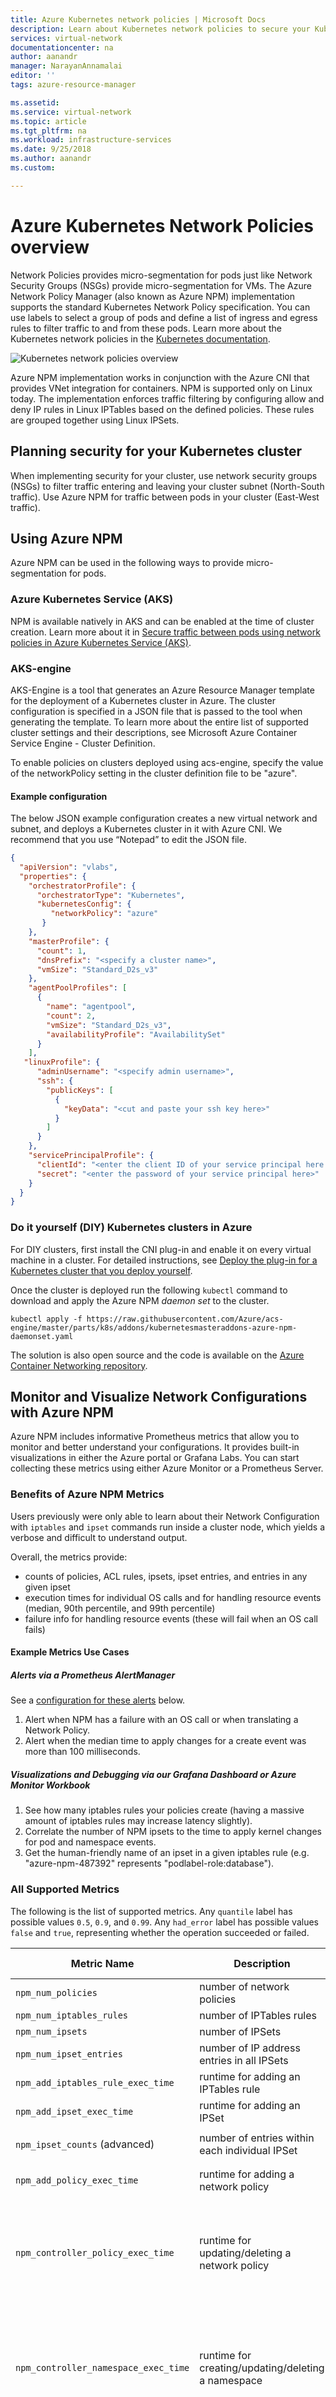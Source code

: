 ```yaml
---
title: Azure Kubernetes network policies | Microsoft Docs
description: Learn about Kubernetes network policies to secure your Kubernetes cluster.
services: virtual-network
documentationcenter: na
author: aanandr
manager: NarayanAnnamalai
editor: ''
tags: azure-resource-manager

ms.assetid: 
ms.service: virtual-network
ms.topic: article
ms.tgt_pltfrm: na
ms.workload: infrastructure-services
ms.date: 9/25/2018
ms.author: aanandr
ms.custom: 

---
```


# Azure Kubernetes Network Policies overview

Network Policies provides micro-segmentation for pods just like Network Security Groups (NSGs) provide micro-segmentation for VMs. The Azure Network Policy Manager (also known as Azure NPM) implementation supports the standard Kubernetes Network Policy specification. You can use labels to select a group of pods and define a list of ingress and egress rules to filter traffic to and from these pods. Learn more about the Kubernetes network policies in the [Kubernetes documentation](https://kubernetes.io/docs/concepts/services-networking/network-policies/).

![Kubernetes network policies overview](./media/kubernetes-network-policies/kubernetes-network-policies-overview.png)

Azure NPM implementation works in conjunction with the Azure CNI that provides VNet integration for containers. NPM is supported only on Linux today. The implementation enforces traffic filtering by configuring allow and deny IP rules in Linux IPTables based on the defined policies. These rules are grouped together using Linux IPSets.

## Planning security for your Kubernetes cluster
When implementing security for your cluster, use network security groups (NSGs) to filter traffic entering and leaving your cluster subnet (North-South traffic). Use Azure NPM for traffic between pods in your cluster (East-West traffic).

## Using Azure NPM
Azure NPM can be used in the following ways to provide micro-segmentation for pods.

### Azure Kubernetes Service (AKS)
NPM is available natively in AKS and can be enabled at the time of cluster creation. Learn more about it in [Secure traffic between pods using network policies in Azure Kubernetes Service (AKS)](../aks/use-network-policies.md).

### AKS-engine
AKS-Engine is a tool that generates an Azure Resource Manager template for the deployment of a Kubernetes cluster in Azure. The cluster configuration is specified in a JSON file that is passed to the tool when generating the template. To learn more about the entire list of supported cluster settings and their descriptions, see Microsoft Azure Container Service Engine - Cluster Definition.

To enable policies on clusters deployed using acs-engine, specify the value of the networkPolicy setting in the cluster definition file to be "azure".

#### Example configuration

The below JSON example configuration creates a new virtual network and subnet, and deploys a Kubernetes cluster in it with Azure CNI. We recommend that you use “Notepad” to edit the JSON file. 
```json
{
  "apiVersion": "vlabs",
  "properties": {
    "orchestratorProfile": {
      "orchestratorType": "Kubernetes",
      "kubernetesConfig": {
         "networkPolicy": "azure"
       }
    },
    "masterProfile": {
      "count": 1,
      "dnsPrefix": "<specify a cluster name>",
      "vmSize": "Standard_D2s_v3"
    },
    "agentPoolProfiles": [
      {
        "name": "agentpool",
        "count": 2,
        "vmSize": "Standard_D2s_v3",
        "availabilityProfile": "AvailabilitySet"
      }
    ],
   "linuxProfile": {
      "adminUsername": "<specify admin username>",
      "ssh": {
        "publicKeys": [
          {
            "keyData": "<cut and paste your ssh key here>"
          }
        ]
      }
    },
    "servicePrincipalProfile": {
      "clientId": "<enter the client ID of your service principal here >",
      "secret": "<enter the password of your service principal here>"
    }
  }
}

```
### Do it yourself (DIY) Kubernetes clusters in Azure
 For DIY clusters, first install the CNI plug-in and enable it on every virtual machine in a cluster. For detailed instructions, see [Deploy the plug-in for a Kubernetes cluster that you deploy yourself](deploy-container-networking.md#deploy-plug-in-for-a-kubernetes-cluster).

Once the cluster is deployed run the following `kubectl` command to download and apply the Azure NPM *daemon set* to the cluster.

  ```
  kubectl apply -f https://raw.githubusercontent.com/Azure/acs-engine/master/parts/k8s/addons/kubernetesmasteraddons-azure-npm-daemonset.yaml

  ```
The solution is also open source and the code is available on the [Azure Container Networking repository](https://github.com/Azure/azure-container-networking/tree/master/npm).

## Monitor and Visualize Network Configurations with Azure NPM
Azure NPM includes informative Prometheus metrics that allow you to monitor and better understand your configurations. It provides built-in visualizations in either the Azure portal or Grafana Labs. You can start collecting these metrics using either Azure Monitor or a Prometheus Server.

### Benefits of Azure NPM Metrics
Users previously were only able to learn about their Network Configuration with `iptables` and `ipset` commands run inside a cluster node, which yields a verbose and difficult to understand output.

Overall, the metrics provide:
- counts of policies, ACL rules, ipsets, ipset entries, and entries in any given ipset
- execution times for individual OS calls and for handling resource events (median, 90th percentile, and 99th percentile)
- failure info for handling resource events (these will fail when an OS call fails)

#### Example Metrics Use Cases
##### Alerts via a Prometheus AlertManager
See a [configuration for these alerts](#setup-alerts-for-alertmanager) below.
1. Alert when NPM has a failure with an OS call or when translating a Network Policy.
2. Alert when the median time to apply changes for a create event was more than 100 milliseconds.

##### Visualizations and Debugging via our Grafana Dashboard or Azure Monitor Workbook
1. See how many iptables rules your policies create (having a massive amount of iptables rules may increase latency slightly).
2. Correlate the number of NPM ipsets to the time to apply kernel changes for pod and namespace events.
3. Get the human-friendly name of an ipset in a given iptables rule (e.g. "azure-npm-487392" represents "podlabel-role:database").
 
### All Supported Metrics
The following is the list of supported metrics. Any `quantile` label has possible values `0.5`, `0.9`, and `0.99`. Any `had_error` label has possible values `false` and `true`, representing whether the operation succeeded or failed.

| Metric Name                          | Description                                    | Prometheus Metric Type | Labels         |
| -----                                | -----                                          | -----    |  -----                       |
| `npm_num_policies`                   | number of network policies                     | Gauge    |  -                           |
| `npm_num_iptables_rules`             | number of IPTables rules                       | Gauge    |  -                           |
| `npm_num_ipsets`                     | number of IPSets                               | Gauge    |  -                           |
| `npm_num_ipset_entries`              | number of IP address entries in all IPSets     | Gauge    |  -                           |
| `npm_add_iptables_rule_exec_time`    | runtime for adding an IPTables rule            | Summary  | `quantile`                   |
| `npm_add_ipset_exec_time`            | runtime for adding an IPSet                    | Summary  | `quantile`                   |
| `npm_ipset_counts` (advanced)        | number of entries within each individual IPSet | GaugeVec | `set_name` & `set_hash`      |
| `npm_add_policy_exec_time`           | runtime for adding a network policy            | Summary  | `quantile` & `had_error`     |
| `npm_controller_policy_exec_time`    | runtime for updating/deleting a network policy | Summary  | `quantile` & `had_error` & `operation` (with values `update` or `delete`)            |
| `npm_controller_namespace_exec_time` | runtime for creating/updating/deleting a namespace      | Summary  | `quantile` & `had_error` & `operation` (with values `create`, `update`, or `delete`) |
| `npm_controller_pod_exec_time`       | runtime for creating/updating/deleting a pod            | Summary  | `quantile` & `had_error` & `operation` (with values `create`, `update`, or `delete`) |

There are also "exec_time_count" and "exec_time_sum" metrics for each "exec_time" Summary metric.

The metrics can be scraped through Azure Monitor for Containers or through Prometheus.

### Setup for Azure Monitor
The first step is to enable Azure Monitor for containers for your Kubernetes cluster. Steps can be found in [Azure Monitor for containers Overview](../azure-monitor/containers/container-insights-overview.md). Once you have Azure Monitor for containers enabled, configure the [Azure Monitor for containers ConfigMap](https://aka.ms/container-azm-ms-agentconfig) to enable NPM integration and collection of Prometheus NPM metrics. Azure monitor for containers ConfigMap has an ```integrations``` section with settings to collect NPM metrics. These settings are disabled by default in the ConfigMap. Enabling the basic setting ```collect_basic_metrics = true```, will collect basic NPM metrics. Enabling advanced setting ```collect_advanced_metrics = true``` will collect advanced metrics in addition to basic metrics. 

After editing the ConfigMap, save it locally and apply the ConfigMap to your cluster as follows.

`kubectl apply -f container-azm-ms-agentconfig.yaml`

Below is a snippet from the [Azure monitor for containers ConfigMap](https://aka.ms/container-azm-ms-agentconfig), which shows the NPM integration enabled with advanced metrics collection.
```
integrations: |-
    [integrations.azure_network_policy_manager]
        collect_basic_metrics = false
        collect_advanced_metrics = true
```
Advanced metrics are optional, and turning them on will automatically turn on basic metrics collection. Advanced metrics currently include only `npm_ipset_counts`

Learn more about [Azure monitor for containers collection settings in config map](../azure-monitor/containers/container-insights-agent-config.md)

### Visualization Options for Azure Monitor
Once NPM metrics collection is enabled, you can view the metrics in the Azure portal using Container Insights or in Grafana.

#### Viewing in Azure portal under Insights for the cluster
Open Azure portal. Once in your cluster's Insights, navigate to "Workbooks" and open "Network Policy Manager (NPM) Configuration".

Besides viewing the workbook (pictures below), you can also directly query the Prometheus metrics in "Logs" under the Insights section. For example, this query will return all the metrics being collected.
| where TimeGenerated > ago(5h)
| where Name contains "npm_"

You can also query Log Analytics directly for the metrics. Learn more about it with [Getting Started with Log Analytics Queries](../azure-monitor/containers/container-insights-log-query.md) 

#### Viewing in Grafana Dashboard
Set up your Grafana Server and configure a Log Analytics Data Source as described [here](https://grafana.com/grafana/plugins/grafana-azure-monitor-datasource). Then, import [Grafana Dashboard with a Log Analytics backend](https://grafana.com/grafana/dashboards/10956) into your Grafana Labs.

The dashboard has visuals similar to the Azure Workbook. You can add panels to chart & visualize NPM metrics from InsightsMetrics table.

### Setup for Prometheus Server
Some users may choose to collect metrics with a Prometheus Server instead of Azure Monitor for containers. You merely need to add two jobs to your scrape config to collect NPM metrics.

To install a simple Prometheus Server, add this helm repo on your cluster
```
helm repo add stable https://kubernetes-charts.storage.googleapis.com
helm repo update
```
then add a server
```
helm install prometheus stable/prometheus -n monitoring \
--set pushgateway.enabled=false,alertmanager.enabled=false, \
--set-file extraScrapeConfigs=prometheus-server-scrape-config.yaml
```
where `prometheus-server-scrape-config.yaml` consists of
```
- job_name: "azure-npm-node-metrics"
  metrics_path: /node-metrics
  kubernetes_sd_configs:
  - role: node
  relabel_configs:
  - source_labels: [__address__]
    action: replace
    regex: ([^:]+)(?::\d+)?
    replacement: "$1:10091"
    target_label: __address__
- job_name: "azure-npm-cluster-metrics"
  metrics_path: /cluster-metrics
  kubernetes_sd_configs:
  - role: service
  relabel_configs:
  - source_labels: [__meta_kubernetes_namespace]
    regex: kube-system
    action: keep
  - source_labels: [__meta_kubernetes_service_name]
    regex: npm-metrics-cluster-service
    action: keep
# Comment from here to the end to collect advanced metrics: number of entries for each IPSet
  metric_relabel_configs:
  - source_labels: [__name__]
    regex: npm_ipset_counts
    action: drop
```


You can also replace the `azure-npm-node-metrics` job  with the content below or incorporate it into a pre-existing job for Kubernetes pods:
```
- job_name: "azure-npm-node-metrics-from-pod-config"
  metrics_path: /node-metrics
  kubernetes_sd_configs:
  - role: pod
  relabel_configs:
  - source_labels: [__meta_kubernetes_namespace]
    regex: kube-system
    action: keep
  - source_labels: [__meta_kubernetes_pod_annotationpresent_azure_npm_scrapeable]
    action: keep
  - source_labels: [__address__]
    action: replace
    regex: ([^:]+)(?::\d+)?
    replacement: "$1:10091"
    target_label: __address__
```

#### Setup Alerts for AlertManager
If you use a Prometheus Server, you can set up an AlertManager like so. Here is an example config for [the two alerting rules described above](#alerts-via-a-prometheus-alertmanager):
```
groups:
- name: npm.rules
  rules:
  # fire when NPM has a new failure with an OS call or when translating a Network Policy (suppose there's a scraping interval of 5m)
  - alert: AzureNPMFailureCreatePolicy
    # this expression says to grab the current count minus the count 5 minutes ago, or grab the current count if there was no data 5 minutes ago
    expr: (npm_add_policy_exec_time_count{had_error='true'} - (npm_add_policy_exec_time_count{had_error='true'} offset 5m)) or npm_add_policy_exec_time_count{had_error='true'}
    labels:
      severity: warning
      addon: azure-npm
    annotations:
      summary: "Azure NPM failed to handle a policy create event"
      description: "Current failure count since NPM started: {{ $value }}"
  # fire when the median time to apply changes for a pod create event is more than 100 milliseconds.
  - alert: AzureNPMHighControllerPodCreateTimeMedian
    expr: topk(1, npm_controller_pod_exec_time{operation="create",quantile="0.5",had_error="false"}) > 100.0
    labels:
      severity: warning
      addon: azure-npm
    annotations:
      summary: "Azure NPM controller pod create time median > 100.0 ms"
      # could have a simpler description like the one for the alert above,
      # but this description includes the number of pod creates that were handled in the past 10 minutes, 
      # which is the retention period for observations when calculating quantiles for a Prometheus Summary metric
      description: "value: [{{ $value }}] and observation count: [{{ printf `(npm_controller_pod_exec_time_count{operation='create',pod='%s',had_error='false'} - (npm_controller_pod_exec_time_count{operation='create',pod='%s',had_error='false'} offset 10m)) or npm_controller_pod_exec_time_count{operation='create',pod='%s',had_error='false'}` $labels.pod $labels.pod $labels.pod | query | first | value }}] for pod: [{{ $labels.pod }}]"
```

### Visualization Options for Prometheus
When using a Prometheus Server only Grafana Dashboard is supported. 

If you haven't already, set up your Grafana Server and configure a Prometheus Data Source. Then, import our [Grafana Dashboard with a Prometheus backend](https://grafana.com/grafana/dashboards/13000) into your Grafana Labs.

The visuals for this dashboard are identical to the dashboard with a Container Insights/Log Analytics backend.

### Sample Dashboards
Following are some sample dashboard for NPM metrics in Container Insights (CI) and Grafana

#### CI Summary Counts
![Azure Workbook summary counts](media/kubernetes-network-policies/workbook-summary-counts.png)

#### CI Counts over Time
[![Azure Workbook counts over time](media/kubernetes-network-policies/workbook-counts-over-time.png)](media/kubernetes-network-policies/workbook-counts-over-time.png#lightbox)

#### CI IPSet Entries
[![Azure Workbook IPSet entries](media/kubernetes-network-policies/workbook-ipset-entries.png)](media/kubernetes-network-policies/workbook-ipset-entries.png#lightbox)

#### CI Runtime Quantiles
![Azure Workbook runtime quantiles](media/kubernetes-network-policies/workbook-runtime-quantiles.png)

#### Grafana Dashboard Summary Counts
![Grafana Dashboard summary counts](media/kubernetes-network-policies/grafana-summary-counts.png)

#### Grafana Dashboard Counts over Time
[![Grafana Dashboard counts over time](media/kubernetes-network-policies/grafana-counts-over-time.png)](media/kubernetes-network-policies/grafana-counts-over-time.png#lightbox)

#### Grafana Dashboard IPSet Entries
[![Grafana Dashboard IPSet entries](media/kubernetes-network-policies/grafana-ipset-entries.png)](media/kubernetes-network-policies/grafana-ipset-entries.png#lightbox)

#### Grafana Dashboard Runtime Quantiles
[![Grafana Dashboard runtime quantiles](media/kubernetes-network-policies/grafana-runtime-quantiles.png)](media/kubernetes-network-policies/grafana-runtime-quantiles.png#lightbox)



## Next steps
- Learn about [Azure Kubernetes Service](../aks/intro-kubernetes.md).
-  Learn about [container networking](container-networking-overview.md).
- [Deploy the plug-in](deploy-container-networking.md) for Kubernetes clusters or Docker containers.
